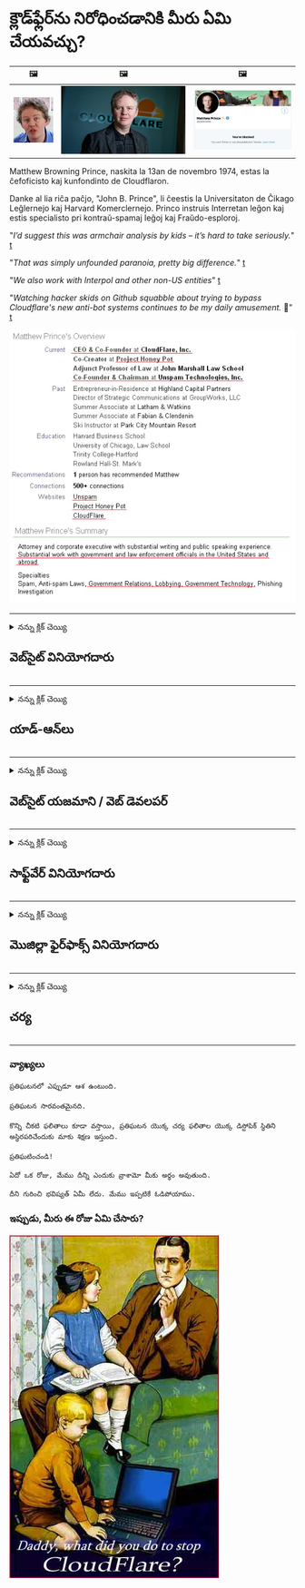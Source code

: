 # క్లౌడ్‌ఫ్లేర్‌ను నిరోధించడానికి మీరు ఏమి చేయవచ్చు?

| 🖼 | 🖼 | 🖼 |
| --- | --- | --- |
| ![](../image/matthew_prince_teen.jpg) | ![](../image/matthew_prince.jpg) | ![](../image/blockedbymatthewprince.jpg) |


Matthew Browning Prince, naskita la 13an de novembro 1974, estas la ĉefoficisto kaj kunfondinto de Cloudflaron.

Danke al lia riĉa paĉjo, "John B. Prince", li ĉeestis la Universitaton de Ĉikago Leĝlernejo kaj Harvard Komerclernejo.
Princo instruis Interretan leĝon kaj estis specialisto pri kontraŭ-spamaj leĝoj kaj Fraŭdo-esploroj.


"*I’d suggest this was armchair analysis by kids – it’s hard to take seriously.*" [t](https://www.theguardian.com/technology/2015/nov/19/cloudflare-accused-by-anonymous-helping-isis)

"*That was simply unfounded paranoia, pretty big difference.*"  [t](https://twitter.com/xxdesmus/status/992757936123359233)

"*We also work with Interpol and other non-US entities*" [t](https://twitter.com/eastdakota/status/1203028504184360960)

"*Watching hacker skids on Github squabble about trying to bypass Cloudflare's new anti-bot systems continues to be my daily amusement.* 🍿" [t](https://twitter.com/eastdakota/status/1273277839102656515)


![](../image/whoismp.jpg)

---


<details>
<summary>నన్ను క్లిక్ చెయ్యి

## వెబ్‌సైట్ వినియోగదారు
</summary>


- మీకు నచ్చిన వెబ్‌సైట్ క్లౌడ్‌ఫ్లేర్ ఉపయోగిస్తుంటే, క్లౌడ్‌ఫ్లేర్‌ను ఉపయోగించవద్దని వారికి చెప్పండి.
  - ఫేస్బుక్, రెడ్డిట్, ట్విట్టర్ లేదా మాస్టోడాన్ వంటి సోషల్ మీడియాలో విన్నింగ్ ఎటువంటి తేడా లేదు. [హ్యాష్‌ట్యాగ్‌ల కంటే చర్యలు బిగ్గరగా ఉంటాయి.](https://twitter.com/phyzonloop/status/1274132092490862594)
  - మీకు మీరే ఉపయోగపడాలంటే వెబ్‌సైట్ యజమానిని సంప్రదించడానికి ప్రయత్నించండి.

[క్లౌడ్‌ఫ్లేర్ అన్నారు](https://github.com/Eloston/ungoogled-chromium/issues/783):
```
మీరు ఇష్యూ చేసే నిర్దిష్ట సేవలు లేదా సైట్ల కోసం నిర్వాహకులను సంప్రదించాలని మరియు మీ అనుభవాన్ని పంచుకోవాలని మేము సిఫార్సు చేస్తున్నాము.
```

[మీరు దీన్ని అడగకపోతే, వెబ్‌సైట్ యజమానికి ఈ సమస్య ఎప్పటికీ తెలియదు.](../PEOPLE.md)

![](../image/liberapay.jpg)

[విజయవంతమైన ఉదాహరణ](https://counterpartytalk.org/t/turn-off-cloudflare-on-counterparty-co-plz/164/5).<br>
నీకు ఒక సమస్య ఉంది? [ఇప్పుడే మీ గొంతు పెంచండి.](https://github.com/maraoz/maraoz.github.io/issues/1) క్రింద ఉదాహరణ.

```
మీరు కార్పొరేట్ సెన్సార్‌షిప్ మరియు సామూహిక నిఘాకి సహాయం చేస్తున్నారు.
http://crimeflare.eu.org
```

```
మీ వెబ్ పేజీ క్లౌడ్‌ఫ్లేర్ యొక్క గోప్యత-దుర్వినియోగ ప్రైవేట్ గోడల తోటలో ఉంది.
http://crimeflare.eu.org
```

- వెబ్‌సైట్ గోప్యతా విధానాన్ని చదవడానికి కొంత సమయం కేటాయించండి.
  - వెబ్‌సైట్ క్లౌడ్‌ఫ్లేర్ వెనుక ఉంటే లేదా వెబ్‌సైట్ క్లౌడ్‌ఫ్లేర్‌కు కనెక్ట్ చేసిన సేవలను ఉపయోగిస్తుంటే.

ఇది "క్లౌడ్‌ఫ్లేర్" అంటే ఏమిటో వివరించాలి మరియు మీ డేటాను క్లౌడ్‌ఫ్లేర్‌తో భాగస్వామ్యం చేయడానికి అనుమతి కోరాలి. అలా చేయడంలో విఫలమైతే నమ్మకం ఉల్లంఘించబడుతుంది మరియు సందేహాస్పద వెబ్‌సైట్‌ను తప్పించాలి.

[ఆమోదయోగ్యమైన గోప్యతా విధాన ఉదాహరణ ఇక్కడ ఉంది](https://archive.is/bDlTz) ("Subprocessors" > "Entity Name")

```
నేను మీ గోప్యతా విధానాన్ని చదివాను మరియు క్లౌడ్‌ఫ్లేర్ అనే పదాన్ని నేను కనుగొనలేకపోయాను.
మీరు నా డేటాను క్లౌడ్‌ఫ్లేర్‌కు తినిపించడం కొనసాగిస్తే మీతో డేటాను పంచుకోవడానికి నేను నిరాకరిస్తున్నాను.
http://crimeflare.eu.org
```

క్లౌడ్‌ఫ్లేర్ అనే పదం లేని గోప్యతా విధానానికి ఇది ఒక ఉదాహరణ.
[Liberland Jobs](https://archive.is/daKIr) [privacy policy](https://docsend.com/view/feiwyte):

![](../image/cfwontobey.jpg)

క్లౌడ్‌ఫ్లేర్‌కు వారి స్వంత గోప్యతా విధానం ఉంది.
[క్లౌడ్‌ఫ్లేర్ డాక్సింగ్ వ్యక్తులను ప్రేమిస్తుంది.](https://www.reddit.com/r/GamerGhazi/comments/2s64fe/be_wary_reporting_to_cloudflare/)

వెబ్‌సైట్ యొక్క సైన్అప్ ఫారమ్‌కు ఇక్కడ మంచి ఉదాహరణ.
AFAIK, సున్నా వెబ్‌సైట్ దీన్ని చేయండి. మీరు వారిని విశ్వసిస్తారా?

```
“XYZ కోసం సైన్ అప్ చేయండి” క్లిక్ చేయడం ద్వారా, మీరు మా సేవా నిబంధనలు మరియు గోప్యతా ప్రకటనకు అంగీకరిస్తున్నారు.
మీరు మీ డేటాను క్లౌడ్‌ఫ్లేర్‌తో భాగస్వామ్యం చేయడానికి అంగీకరిస్తున్నారు మరియు క్లౌడ్‌ఫ్లేర్ యొక్క గోప్య ప్రకటనకు అంగీకరిస్తున్నారు.
క్లౌడ్‌ఫ్లేర్ మీ సమాచారాన్ని లీక్ చేస్తే లేదా మా సర్వర్‌లకు కనెక్ట్ అవ్వడానికి మిమ్మల్ని అనుమతించకపోతే, అది మా తప్పు కాదు. [*]

[ చేరడం ] [ నెను ఒప్పుకొను ]
```
[*] [PEOPLE.md](../PEOPLE.md)


- వారి సేవను ఉపయోగించకుండా ప్రయత్నించండి. మీరు క్లౌడ్‌ఫ్లేర్ చూస్తున్నారని గుర్తుంచుకోండి.
  - ["I'm in your TLS, sniffin' your passworz"](../image/iminurtls.jpg)

- ఇతర వెబ్‌సైట్ కోసం శోధించండి. ఇంటర్నెట్‌లో ప్రత్యామ్నాయాలు మరియు అవకాశాలు ఉన్నాయి!

- రోజూ టోర్ను ఉపయోగించమని మీ స్నేహితులను ఒప్పించండి.
  - అనామకత్వం ఓపెన్ ఇంటర్నెట్ యొక్క ప్రమాణంగా ఉండాలి!
  - [టోర్ ప్రాజెక్ట్ ఈ ప్రాజెక్ట్ను ఇష్టపడదని గమనించండి.](../HISTORY.md)

</details>

------

<details>
<summary>నన్ను క్లిక్ చెయ్యి

## యాడ్-ఆన్‌లు
</summary>

- మీ బ్రౌజర్ ఫైర్‌ఫాక్స్, టోర్ బ్రౌజర్ లేదా అన్‌గుగ్ల్డ్ క్రోమియం అయితే ఈ యాడ్-ఆన్‌లలో ఒకదాన్ని క్రింద ఉపయోగించండి.
  - మీరు ఇతర కొత్త యాడ్-ఆన్లను జోడించాలనుకుంటే దాని గురించి మొదట అడగండి.


| పేరు | డెవలపర్ | మద్దతు | బ్లాక్ చేయవచ్చు | తెలియజేయవచ్చు | Chrome |
| -------- | -------- | -------- | -------- | -------- | -------- |
| [Bloku Cloudflaron MITM-Atakon](../subfiles/about.bcma.md) | #Addon | [ ? ](http://crimeflare.eu.org/) | **అవును**     | **అవును**     |  **అవును** |
| [Ĉu ligoj estas vundeblaj al MITM-atako?](../subfiles/about.ismm.md) | #Addon | [ ? ](http://crimeflare.eu.org/) | లేదు     | **అవును**     |  **అవును** |
| [Ĉu ĉi tiuj ligoj blokos Tor-uzanton?](../subfiles/about.isat.md) | #Addon | [ ? ](http://crimeflare.eu.org/) | లేదు     | **అవును**     |  **అవును** |
| [Block Cloudflare MITM Attack](https://trac.torproject.org/projects/tor/attachment/ticket/24351/block_cloudflare_mitm_attack-1.0.14.1-an%2Bfx.xpi)<br>[**DELETED BY TOR PROJECT**](../HISTORY.md) | nullius | [ ? ](../tool/block_cloudflare_mitm_fx), [Link](http://crimeflare.eu.org/) | **అవును**     | **అవును**     |  లేదు |
| [TPRB](http://sw.nnpaefp7pkadbxxkhz2agtbv2a4g5sgo2fbmv3i7czaua354334uqqad.onion/) | Sw | [ ? ](http://sw.nnpaefp7pkadbxxkhz2agtbv2a4g5sgo2fbmv3i7czaua354334uqqad.onion/) | **అవును**     | **అవును**     |  లేదు |
| [Detect Cloudflare](https://addons.mozilla.org/en-US/firefox/addon/detect-cloudflare/) | Frank Otto | [ ? ](https://github.com/traktofon/cf-detect) | లేదు     | **అవును**     |  లేదు |
| [True Sight](https://addons.mozilla.org/en-US/firefox/addon/detect-cloudflare-plus/) | claustromaniac | [ ? ](https://github.com/claustromaniac/detect-cloudflare-plus) | లేదు     | **అవును**     |  లేదు |
| [Which Cloudflare datacenter am I visiting?](https://addons.mozilla.org/en-US/firefox/addon/cf-pop/) | 依云 | [ ? ](https://github.com/lilydjwg/cf-pop) | లేదు     | **అవును**     |  లేదు |


- "డిసెంట్రలేస్" "సిడిఎన్జెఎస్ (క్లౌడ్ఫ్లేర్)" కు కనెక్షన్ను ఆపగలదు.
  - ఇది నెట్‌వర్క్‌లను చేరుకోకుండా చాలా అభ్యర్థనలను నిరోధిస్తుంది మరియు సైట్‌లను విచ్ఛిన్నం చేయకుండా ఉండటానికి స్థానిక ఫైల్‌లను అందిస్తుంది.
  - డెవలపర్ బదులిచ్చారు: "[very concerning indeed](https://github.com/Synzvato/decentraleyes/issues/236#issuecomment-352049501)", "[widespread usage severely centralizes the web](https://github.com/Synzvato/decentraleyes/issues/251#issuecomment-366752049)"

- [మీరు మీ సర్టిఫికేట్ అథారిటీ (CA) నుండి క్లౌడ్‌ఫ్లేర్ ప్రమాణపత్రాన్ని తొలగించవచ్చు లేదా అపనమ్మకం చేయవచ్చు.](https://www.ssl.com/how-to/remove-root-certificate-firefox/)

</details>

------

<details>
<summary>నన్ను క్లిక్ చెయ్యి

## వెబ్‌సైట్ యజమాని / వెబ్ డెవలపర్
</summary>


![](../image/word_cloudflarefree.jpg)

- క్లౌడ్‌ఫ్లేర్ ద్రావణం, కాలం ఉపయోగించవద్దు.
  - మీరు దాని కంటే బాగా చేయగలరు, సరియైనదా? [క్లౌడ్‌ఫ్లేర్ సభ్యత్వాలు, ప్రణాళికలు, డొమైన్‌లు లేదా ఖాతాలను ఎలా తొలగించాలో ఇక్కడ ఉంది.](https://support.cloudflare.com/hc/en-us/articles/200167776-Removing-subscriptions-plans-domains-or-accounts)

| 🖼 | 🖼 |
| --- | --- |
| ![](../image/htmlalertcloudflare.jpg) | ![](../image/htmlalertcloudflare2.jpg) |

- ఎక్కువ మంది కస్టమర్లు కావాలా? ఏమి చేయాలో మీకు తెలుసు. సూచన "పైన రేఖ".
  - [హలో, మీరు "మేము మీ గోప్యతను తీవ్రంగా పరిగణిస్తున్నాము" అని వ్రాసాను కాని నాకు "లోపం 403 నిషేధించబడిన అనామక ప్రాక్సీ అనుమతించబడలేదు" అని వచ్చింది.](https://it.slashdot.org/story/19/02/19/0033255/stop-saying-we-take-your-privacy-and-security-seriously) మీరు టోర్ లేదా VPN ని ఎందుకు బ్లాక్ చేస్తున్నారు? మరియు మీరు తాత్కాలిక ఇమెయిల్‌లను ఎందుకు బ్లాక్ చేస్తున్నారు?

![](../image/anonexist.jpg)

- క్లౌడ్‌ఫ్లేర్‌ను ఉపయోగించడం వల్ల అంతరాయం ఏర్పడే అవకాశాలు పెరుగుతాయి. మీ సర్వర్ డౌన్ లేదా క్లౌడ్ఫ్లేర్ డౌన్ అయితే సందర్శకులు మీ వెబ్‌సైట్‌ను యాక్సెస్ చేయలేరు.
  - [క్లౌడ్‌ఫ్లేర్ ఎప్పుడూ దిగజారదని మీరు నిజంగా అనుకున్నారా?](https://www.ibtimes.com/cloudflare-down-not-working-sites-producing-504-gateway-timeout-errors-2618008) [Another](https://twitter.com/Jedduff/status/1097875615997399040) [sample](https://twitter.com/search?f=tweets&vertical=default&q=Cloudflare%20is%20having%20problems). [Need more](../PEOPLE.md)?

![](../image/cloudflareinternalerror.jpg)

- మీ "API సేవ", "సాఫ్ట్‌వేర్ నవీకరణ సర్వర్" లేదా "RSS ఫీడ్" ప్రాక్సీ చేయడానికి క్లౌడ్‌ఫ్లేర్‌ను ఉపయోగించడం మీ కస్టమర్‌కు హాని కలిగిస్తుంది. ఒక కస్టమర్ మిమ్మల్ని పిలిచి, "నేను ఇకపై మీ API ని ఉపయోగించలేను" అని అన్నారు మరియు మీకు ఏమి జరుగుతుందో తెలియదు. క్లౌడ్‌ఫ్లేర్ మీ కస్టమర్‌ను నిశ్శబ్దంగా నిరోధించవచ్చు. ఇది సరేనని మీరు అనుకుంటున్నారా?
  - చాలా RSS రీడర్ క్లయింట్ మరియు RSS రీడర్ ఆన్‌లైన్ సేవ ఉన్నాయి. మీరు సభ్యత్వాన్ని పొందడానికి వ్యక్తులను అనుమతించకపోతే మీరు RSS ఫీడ్‌ను ఎందుకు ప్రచురిస్తున్నారు?

![](../image/rssfeedovercf.jpg)

- మీకు HTTPS సర్టిఫికేట్ అవసరమా? "లెట్స్ ఎన్క్రిప్ట్" ఉపయోగించండి లేదా CA కంపెనీ నుండి కొనండి.

- మీకు DNS సర్వర్ అవసరమా? మీ స్వంత సర్వర్‌ను సెటప్ చేయలేదా? వారి గురించి ఎలా: [Hurricane Electric Free DNS](https://dns.he.net/), [Dyn.com](https://dyn.com/dns/), [1984 Hosting](https://www.1984hosting.com/), [Afraid.Org (మీరు TOR ఉపయోగిస్తే అడ్మిన్ మీ ఖాతాను తొలగించండి)](https://freedns.afraid.org/)
  - [Alternativoj al DNS](../subfiles/alternative/domaindns.md)

- హోస్టింగ్ సేవ కోసం చూస్తున్నారా? ఉచితం మాత్రమేనా? వారి గురించి ఎలా: [Onion Service](http://vww6ybal4bd7szmgncyruucpgfkqahzddi37ktceo3ah7ngmcopnpyyd.onion/en/security/network-security/tor/onionservices-best-practices), [Free Web Hosting Area](https://freewha.com/), [Autistici/Inventati Web Site Hosting](https://www.autinv5q6en4gpf4.onion/services/website), [Github Pages](https://pages.github.com/), [Surge](https://surge.sh/)
  - [క్లౌడ్‌ఫ్లేర్‌కు ప్రత్యామ్నాయాలు](../subfiles/alternative/cloudflare.md)

- మీరు "cloudflare-ipfs.com" ఉపయోగిస్తున్నారా? [క్లౌడ్‌ఫ్లేర్ ఐపిఎఫ్ఎస్ చెడ్డదని మీకు తెలుసా?](../PEOPLE.md)

- మీ సర్వర్‌లో OWASP మరియు Fail2Ban వంటి వెబ్ అప్లికేషన్ ఫైర్‌వాల్‌ను ఇన్‌స్టాల్ చేయండి మరియు దాన్ని సరిగ్గా కాన్ఫిగర్ చేయండి.
  - టోర్ను నిరోధించడం ఒక పరిష్కారం కాదు. చిన్న చెడ్డ వినియోగదారుల కోసం ప్రతి ఒక్కరినీ శిక్షించవద్దు.

- మీ వెబ్‌సైట్‌ను యాక్సెస్ చేయకుండా "క్లౌడ్‌ఫ్లేర్ వార్ప్" వినియోగదారులను దారి మళ్లించండి లేదా నిరోధించండి. మీకు వీలైతే ఒక కారణం చెప్పండి.

> IP జాబితా: "[క్లౌడ్‌ఫ్లేర్ ప్రస్తుత IP పరిధులు](cloudflare_inc/)"

> A: వాటిని నిరోధించండి

```
server {
...
deny 173.245.48.0/20;
deny 103.21.244.0/22;
deny 103.22.200.0/22;
deny 103.31.4.0/22;
deny 141.101.64.0/18;
deny 108.162.192.0/18;
deny 190.93.240.0/20;
deny 188.114.96.0/20;
deny 197.234.240.0/22;
deny 198.41.128.0/17;
deny 162.158.0.0/15;
deny 104.16.0.0/12;
deny 172.64.0.0/13;
deny 131.0.72.0/22;
deny 2400:cb00::/32;
deny 2606:4700::/32;
deny 2803:f800::/32;
deny 2405:b500::/32;
deny 2405:8100::/32;
deny 2a06:98c0::/29;
deny 2c0f:f248::/32;
...
}
```

> B: హెచ్చరిక పేజీకి మళ్ళించండి

```
http {
...
geo $iscf {
default 0;
173.245.48.0/20 1;
103.21.244.0/22 1;
103.22.200.0/22 1;
103.31.4.0/22 1;
141.101.64.0/18 1;
108.162.192.0/18 1;
190.93.240.0/20 1;
188.114.96.0/20 1;
197.234.240.0/22 1;
198.41.128.0/17 1;
162.158.0.0/15 1;
104.16.0.0/12 1;
172.64.0.0/13 1;
131.0.72.0/22 1;
2400:cb00::/32 1;
2606:4700::/32 1;
2803:f800::/32 1;
2405:b500::/32 1;
2405:8100::/32 1;
2a06:98c0::/29 1;
2c0f:f248::/32 1;
}
...
}

server {
...
if ($iscf) {rewrite ^ https://example.com/cfwsorry.php;}
...
}

<?php
header('HTTP/1.1 406 Not Acceptable');
echo <<<CLOUDFLARED
Thank you for visiting ourwebsite.com!<br />
We are sorry, but we can't serve you because your connection is being intercepted by Cloudflare.<br />
Please read http://crimeflare.eu.org for more information.<br />
CLOUDFLARED;
die();
```

- మీరు స్వేచ్ఛను విశ్వసిస్తే మరియు అనామక వినియోగదారులను స్వాగతిస్తే టోర్ ఉల్లిపాయ సేవ లేదా I2P ఇన్సైట్ చేయండి.

- ఇతర క్లియర్‌నెట్ / టోర్ డ్యూయల్ వెబ్‌సైట్ ఆపరేటర్ల నుండి సలహా అడగండి మరియు అనామక స్నేహితులను చేసుకోండి!

</details>

------

<details>
<summary>నన్ను క్లిక్ చెయ్యి

## సాఫ్ట్‌వేర్ వినియోగదారు
</summary>


- అసమ్మతి CloudFlare ని ఉపయోగిస్తోంది. ప్రత్యామ్నాయాలు? మేము సిఫార్సు చేస్తున్నాము [**Briar** (Android)](https://f-droid.org/en/packages/org.briarproject.briar.android/), [Ricochet (PC)](https://ricochet.im/), [Tox + Tor (Android/PC)](https://tox.chat/download.html)
  - బ్రియార్‌లో టోర్ డెమోన్ ఉంటుంది కాబట్టి మీరు ఆర్బోట్‌ను ఇన్‌స్టాల్ చేయవలసిన అవసరం లేదు.
  - Qwtch డెవలపర్లు, ఓపెన్ ప్రైవసీ, నోటీసు లేకుండా వారి జిట్ సేవ నుండి స్టాప్_క్లౌడ్‌ఫ్లేర్ ప్రాజెక్ట్‌ను తొలగించారు.

- మీరు డెబియన్ గ్నూ / లైనక్స్ లేదా ఏదైనా ఉత్పన్నం ఉపయోగిస్తే, సభ్యత్వాన్ని పొందండి: [bug #831835](https://bugs.debian.org/cgi-bin/bugreport.cgi?bug=831835). మీకు వీలైతే, పాచ్‌ను ధృవీకరించడంలో సహాయపడండి మరియు దానిని అంగీకరించాలా వద్దా అనే దానిపై సరైన నిర్ణయానికి రావడానికి నిర్వహణకు సహాయపడండి.

- ఈ బ్రౌజర్‌లను ఎల్లప్పుడూ సిఫార్సు చేయండి.

| పేరు | డెవలపర్ | మద్దతు | వ్యాఖ్య |
| -------- | -------- | -------- | -------- |
| [Ungoogled-Chromium](https://ungoogled-software.github.io/ungoogled-chromium-binaries/) | Eloston | [ ? ](https://github.com/Eloston/ungoogled-chromium) | PC (Win, Mac, Linux)  _!Tor_ |
| [Bromite](https://www.bromite.org/fdroid) | Bromite | [ ? ](https://github.com/bromite/bromite/issues) | Android  _!Tor_ |
| [Tor Browser](https://www.torproject.org/download/) | Tor Project | [ ? ](https://support.torproject.org/) | PC (Win, Mac, Linux)  _Tor_|
| [Tor Browser Android](https://www.torproject.org/download/) | Tor Project | [ ? ](https://support.torproject.org/) | Android  _Tor_|
| [Onion Browser](https://itunes.apple.com/us/app/onion-browser/id519296448?mt=8) | Mike Tigas | [ ? ](https://github.com/OnionBrowser/OnionBrowser/issues) | Apple iOS  _Tor_|
| [GNU/Icecat](https://www.gnu.org/software/gnuzilla/) | GNU | [ ? ](https://www.gnu.org/software/gnuzilla/) | PC (Linux) |
| [IceCatMobile](https://f-droid.org/en/packages/org.gnu.icecat/) | GNU | [ ? ](https://lists.gnu.org/mailman/listinfo/bug-gnuzilla) | Android |
| [Iridium Browser](https://iridiumbrowser.de/about/) | Iridium | [ ? ](https://github.com/iridium-browser/iridium-browser/) | PC (Win, Mac, Linux, OpenBSD) |


ఇతర సాఫ్ట్‌వేర్ గోప్యత అసంపూర్ణమైనది. టోర్ బ్రౌజర్ "పరిపూర్ణమైనది" అని దీని అర్థం కాదు.
ఇంటర్నెట్ మరియు సాంకేతిక పరిజ్ఞానంలో 100% సురక్షితం లేదా 100% ప్రైవేట్ లేదు.

- టోర్ ఉపయోగించకూడదనుకుంటున్నారా? మీరు టోర్ డెమోన్‌తో ఏదైనా బ్రౌజర్‌ని ఉపయోగించవచ్చు.
  - [టోర్ ప్రాజెక్ట్ దీన్ని ఇష్టపడదని గమనించండి.](https://support.torproject.org/tbb/tbb-9/) మీరు అలా చేయగలిగితే టోర్ బ్రౌజర్‌ని ఉపయోగించండి.
- [టోర్తో క్రోమియం ఎలా ఉపయోగించాలి](../subfiles/chromium_tor.md)


ఇతర సాఫ్ట్‌వేర్ గోప్యత గురించి మాట్లాడుదాం.

- [మీరు నిజంగా ఫైర్‌ఫాక్స్ ఉపయోగించాల్సిన అవసరం ఉంటే, "ఫైర్‌ఫాక్స్ ESR" ఎంచుకోండి.](https://www.mozilla.org/en-US/firefox/organizations/)
  - [ఫైర్‌ఫాక్స్ - స్పైవేర్ వాచ్‌డాగ్](https://spyware.neocities.org/articles/firefox.html)
  - [ఫైర్‌ఫాక్స్ స్వేచ్ఛా ప్రసంగాన్ని తిరస్కరిస్తుంది, స్వేచ్ఛా ప్రసంగాన్ని నిషేధిస్తుంది](https://web.archive.org/web/20200423010026/https://reclaimthenet.org/firefox-rejects-free-speech-bans-free-speech-commenting-plugin-dissenter-from-its-extensions-gallery/)
  - ["100+ డౌన్‌వోట్లు. సాఫ్ట్‌వేర్ కంపెనీని అంటిపెట్టుకుని అడుగుతున్నట్లు అనిపిస్తుంది ... ఈ రోజుల్లో సాఫ్ట్‌వేర్ చాలా ఎక్కువ."](https://old.reddit.com/r/firefox/comments/gutdiw/weve_got_work_to_do_the_mozilla_blog/fslbbb6/)
  - [ఓహ్, ఫైర్‌ఫాక్స్ నా URL బార్‌లో స్పాన్సర్ చేసిన లింక్‌లను ఎందుకు చూపుతోంది?](https://www.reddit.com/r/firefox/comments/jybx2w/uh_why_is_firefox_showing_me_sponsored_links_in/)
  - [మొజిల్లా - డెవిల్ అవతారం](https://digdeeper.neocities.org/ghost/mozilla.html)

- [గుర్తుంచుకోండి, మొజిల్లా క్లౌడ్‌ఫ్లేర్ సేవను ఉపయోగిస్తోంది.](https://www.robtex.com/dns-lookup/www.mozilla.org) [వారు తమ ఉత్పత్తిపై క్లౌడ్‌ఫ్లేర్ యొక్క DNS సేవను కూడా ఉపయోగిస్తున్నారు.](https://www.theregister.co.uk/2018/03/21/mozilla_testing_dns_encryption/)

- [మొజిల్లా ఈ టికెట్‌ను అధికారికంగా తిరస్కరించింది.](https://bugzilla.mozilla.org/show_bug.cgi?id=1426618)

- [ఫైర్‌ఫాక్స్ ఫోకస్ ఒక జోక్.](https://github.com/mozilla-mobile/focus-android/issues/1743) [టెలిమెట్రీని ఆపివేస్తామని వారు వాగ్దానం చేసారు కాని వారు దానిని మార్చారు.](https://github.com/mozilla-mobile/focus-android/issues/4210)

- [పాలెమూన్ / బాసిలిస్క్ డెవలపర్ క్లౌడ్‌ఫ్లేర్‌ను ప్రేమిస్తారు.](https://github.com/mozilla-mobile/focus-android/issues/1743#issuecomment-345993097)
  - [లేత మూన్ యొక్క ఆర్కైవ్ సర్వర్ 18 నెలలు మాల్వేర్ను హ్యాక్ చేసి వ్యాప్తి చేసింది](https://www.reddit.com/r/privacytoolsIO/comments/cc808y/pale_moons_archive_server_hacked_and_spread/)
  - అతను టోర్ వినియోగదారులను కూడా ద్వేషిస్తాడు - "[ఇది టోర్ పట్ల శత్రుత్వం కలిగి ఉండనివ్వండి. చాలా సైట్లు టోర్ పట్ల చాలా ఎక్కువ దుర్వినియోగ కారకాన్ని పరిగణనలోకి తీసుకుంటాయని నేను అనుకుంటున్నాను.](https://github.com/yacy/yacy_search_server/issues/314#issuecomment-565932097)"

- [వాటర్‌ఫాక్స్‌లో తీవ్రమైన "ఫోన్‌ల హోమ్" సమస్య ఉంది](https://spyware.neocities.org/articles/waterfox.html)

- [గూగుల్ క్రోమ్ ఒక స్పైవేర్.](https://www.gnu.org/proprietary/malware-google.en.html)
  - [Google మీ కార్యాచరణను ప్రొఫైల్ చేస్తుంది.](https://spyware.neocities.org/articles/chrome.html)

- [SRWare ఐరన్ చాలా ఫోన్‌లను హోమ్ కనెక్షన్ చేస్తుంది.](https://spyware.neocities.org/articles/iron.html) ఇది గూగుల్ డొమైన్‌లకు కూడా కనెక్ట్ అవుతుంది.

- [బ్రేవ్ బ్రౌజర్ వైట్‌లిస్ట్ ఫేస్‌బుక్ / ట్విట్టర్ ట్రాకర్స్.](https://www.bleepingcomputer.com/news/security/facebook-twitter-trackers-whitelisted-by-brave-browser/)
  - [ఇక్కడ మరిన్ని సమస్యలు ఉన్నాయి.](https://spyware.neocities.org/articles/brave.html)
  - [బినాన్స్ అనుబంధ ID](https://twitter.com/cryptonator1337/status/1269594587716374528)

- [మైక్రోసాఫ్ట్ ఎడ్జ్ ఫేస్బుక్ వినియోగదారుల వెనుక ఫ్లాష్ కోడ్ను అమలు చేయడానికి అనుమతిస్తుంది.](https://www.zdnet.com/article/microsoft-edge-lets-facebook-run-flash-code-behind-users-backs/)

- [వివాల్డి మీ గోప్యతను గౌరవించదు.](https://spyware.neocities.org/articles/vivaldi.html)

- [ఒపెరా స్పైవేర్ స్థాయి: చాలా ఎక్కువ](https://spyware.neocities.org/articles/opera.html)

- Apple iOS: [మీరు iOS ని అస్సలు ఉపయోగించకూడదు, ఎందుకంటే ఇది మాల్వేర్.](https://www.gnu.org/proprietary/malware-apple.html)

అందువల్ల మేము పైన పట్టికను మాత్రమే సిఫార్సు చేస్తున్నాము. ఇంకేమి లేదు.

</details>

------

<details>
<summary>నన్ను క్లిక్ చెయ్యి

## మొజిల్లా ఫైర్‌ఫాక్స్ వినియోగదారు
</summary>


- "ఫైర్‌ఫాక్స్ నైట్లీ" నిలిపివేత పద్ధతి లేకుండా మొజిల్లా సర్వర్‌లకు డీబగ్-స్థాయి సమాచారాన్ని పంపుతుంది.
  - [మొజిల్లా సర్వర్లు క్లౌడ్‌ఫ్లేర్‌ను చూస్తున్నాయి](https://www.digwebinterface.com/?hostnames=www.mozilla.org%0D%0Amozilla.cloudflare-dns.com&type=&ns=resolver&useresolver=8.8.4.4&nameservers=)

- మొజిల్లా సర్వర్‌లకు కనెక్ట్ అవ్వడానికి ఫైర్‌ఫాక్స్ నిషేధించడం సాధ్యమే.
  - [మొజిల్లా యొక్క విధాన-టెంప్లేట్లు గైడ్](https://github.com/mozilla/policy-templates/blob/master/README.md)
  - ఈ ట్రిక్ తరువాతి సంస్కరణలో పనిచేయడం మానేయవచ్చని గుర్తుంచుకోండి ఎందుకంటే మొజిల్లా తమను వైట్ లిస్ట్ చేయడానికి ఇష్టపడుతుంది.
  - వాటిని పూర్తిగా నిరోధించడానికి ఫైర్‌వాల్ మరియు DNS ఫిల్టర్‌ను ఉపయోగించండి.

"`/distribution/policies.json`"

>     "WebsiteFilter": {
> 		"Block": [
> 		"*://*.mozilla.com/*",
> 		"*://*.mozilla.net/*",
> 		"*://*.mozilla.org/*",
> 		"*://webcompat.com/*",
> 		"*://*.firefox.com/*",
> 		"*://*.thunderbird.net/*",
> 		"*://*.cloudflare.com/*"
> 		]
>     },


- ~~క్లౌడ్‌ఫ్లేర్‌ను ఉపయోగించవద్దని చెప్పి మొజిల్లా ట్రాకర్‌పై బగ్‌ను నివేదించండి.~~ బగ్‌జిల్లాపై బగ్ రిపోర్ట్ వచ్చింది. చాలా మంది ప్రజలు తమ ఆందోళనను పోస్ట్ చేశారు, అయితే బగ్ 2018 లో అడ్మిన్ చేత దాచబడింది.

- మీరు ఫైర్‌ఫాక్స్‌లో DoH ని నిలిపివేయవచ్చు.
  - [ఫైర్‌ఫాక్స్ యొక్క డిఫాల్ట్ DNS ప్రొవైడర్‌ను మార్చండి](../subfiles/change-firefox-dns.md)

![](../image/firefoxdns.jpg)

- [మీరు ISP కాని DNS ను ఉపయోగించాలనుకుంటే, OpenNIC టైర్ 2 DNS సేవ లేదా క్లౌడ్ఫ్లేర్ కాని DNS సేవలను ఉపయోగించడాన్ని పరిగణించండి.](https://wiki.opennic.org/start)
![](../image/opennic.jpg)
  - DNS తో క్లౌడ్‌ఫ్లేర్‌ను బ్లాక్ చేయండి. [Crimeflare DNS](../subfiles/service.publicdns.md)

- మీరు టోర్ను DNS పరిష్కారంగా ఉపయోగించవచ్చు. [మీరు టోర్ నిపుణుడు కాకపోతే, ఇక్కడ ప్రశ్న అడగండి.](https://tor.stackexchange.com/)

> **ఎలా?**
> 1. టోర్ను డౌన్‌లోడ్ చేసి, మీ కంప్యూటర్‌లో ఇన్‌స్టాల్ చేయండి.
> 2. ఈ పంక్తిని "torrc" ఫైల్‌కు జోడించండి.
> DNSPort 127.0.0.1:53
> 3. టోర్ను పున art ప్రారంభించండి.
> 4. మీ కంప్యూటర్ యొక్క DNS సర్వర్‌ను "127.0.0.1" కు సెట్ చేయండి.

</details>

------

<details>
<summary>నన్ను క్లిక్ చెయ్యి

## చర్య
</summary>


- క్లౌడ్‌ఫ్లేర్ ప్రమాదాల గురించి మీ చుట్టూ ఉన్న ఇతరులకు చెప్పండి.

- [ఈ రిపోజిటరీని మెరుగుపరచడంలో సహాయపడండి.](http://crimeflare.eu.org)
  - జాబితాలు రెండూ, దానికి వ్యతిరేకంగా వాదనలు మరియు వివరాలు.

- [క్లౌడ్‌ఫ్లేర్ (మరియు ఇలాంటి కంపెనీలు) తో విషయాలు తప్పుగా ఉన్న చోట డాక్యుమెంట్ చేయండి మరియు చాలా పబ్లిక్‌గా చేయండి, మీరు అలా చేసినప్పుడు ఈ రిపోజిటరీ గురించి ప్రస్తావించండి.](http://crimeflare.eu.org) :)

- అప్రమేయంగా టోర్ ఉపయోగించి ఎక్కువ మందిని పొందండి, తద్వారా వారు ప్రపంచంలోని వివిధ ప్రాంతాల కోణం నుండి వెబ్‌ను అనుభవించవచ్చు.

- క్లౌడ్‌ఫ్లేర్ నుండి ప్రపంచాన్ని విముక్తి చేయడానికి అంకితమైన సోషల్ మీడియా మరియు మీట్‌స్పేస్‌లో సమూహాలను ప్రారంభించండి.

- సముచితమైన చోట, ఈ రిపోజిటరీలో ఈ సమూహాలకు లింక్ చేయండి - ఇది సమూహాలుగా కలిసి పనిచేయడానికి సమన్వయం కోసం ఒక ప్రదేశం.

- [క్లౌడ్‌ఫ్లేర్‌కు అర్ధవంతమైన కార్పొరేట్ ప్రత్యామ్నాయాన్ని అందించగల సహకారాన్ని ప్రారంభించండి.](../subfiles/alternative/cloudflare.md)

- క్లౌడ్‌ఫ్లేర్‌కు వ్యతిరేకంగా కనీసం బహుళ లేయర్డ్ రక్షణను అందించడంలో సహాయపడే ఏదైనా ప్రత్యామ్నాయాల గురించి మాకు తెలియజేయండి.

- మీరు క్లౌడ్‌ఫ్లేర్ కస్టమర్ అయితే, మీ గోప్యతా సెట్టింగ్‌లను సెట్ చేయండి మరియు వారు వాటిని ఉల్లంఘించే వరకు వేచి ఉండండి.
  - [అప్పుడు వాటిని యాంటీ-స్పామ్ / గోప్యతా ఉల్లంఘన ఛార్జీల క్రిందకు తీసుకురండి.](https://twitter.com/thexpaw/status/1108424723233419264)

- మీరు యునైటెడ్ స్టేట్స్ ఆఫ్ అమెరికాలో ఉంటే మరియు సందేహాస్పద వెబ్‌సైట్ బ్యాంక్ లేదా అకౌంటెంట్ అయితే, గ్రామ్-లీచ్-బ్లీలీ యాక్ట్, లేదా డైసబిలిటీస్ ఉన్న అమెరికన్ల క్రింద చట్టపరమైన ఒత్తిడిని తీసుకురావడానికి ప్రయత్నించండి మరియు మీరు ఎంత దూరం వచ్చారో మాకు తిరిగి నివేదించండి .

- వెబ్‌సైట్ ప్రభుత్వ సైట్ అయితే, యుఎస్ రాజ్యాంగంలోని 1 వ సవరణ కింద చట్టపరమైన ఒత్తిడిని తీసుకురావడానికి ప్రయత్నించండి.

- మీరు EU పౌరులైతే, మీ వ్యక్తిగత సమాచారాన్ని జనరల్ డేటా ప్రొటెక్షన్ రెగ్యులేషన్ కింద పంపడానికి వెబ్‌సైట్‌ను సంప్రదించండి. వారు మీకు మీ సమాచారం ఇవ్వడానికి నిరాకరిస్తే, అది చట్ట ఉల్లంఘన.

- తమ వెబ్‌సైట్‌లో సేవలను అందిస్తున్నట్లు చెప్పుకునే సంస్థల కోసం వాటిని వినియోగదారుల రక్షణ సంస్థలకు మరియు BBB కి "తప్పుడు ప్రకటనలు" గా నివేదించడానికి ప్రయత్నించండి. క్లౌడ్‌ఫ్లేర్ వెబ్‌సైట్‌లను క్లౌడ్‌ఫ్లేర్ సర్వర్‌లు అందిస్తున్నాయి.

- [క్లౌడ్‌ఫ్లేర్ పెద్దదిగా రావడం ప్రారంభించిందని, అవిశ్వాస చట్టం వారిపైకి తీసుకురావచ్చని ఐటియు యుఎస్ సందర్భంలో సూచిస్తుంది.](https://www.itu.int/en/ITU-T/Workshops-and-Seminars/20181218/Documents/Geoff_Huston_Presentation.pdf)

- GNU GPL వెర్షన్ 4 అటువంటి సేవ వెనుక సోర్స్ కోడ్‌ను నిల్వ చేయడానికి వ్యతిరేకంగా ఒక నిబంధనను కలిగి ఉండవచ్చని భావించవచ్చు, అన్ని GPLv4 మరియు తరువాత ప్రోగ్రామ్‌ల అవసరం, టోర్ వినియోగదారులపై వివక్ష చూపని మాధ్యమం ద్వారా కనీసం సోర్స్ కోడ్‌ను యాక్సెస్ చేయవచ్చు.

- [Se vi uzas Mastodon bonvolu sekvi la konton Mitigator](../subfiles/service.altlink.md).

</details>

------

### వ్యాఖ్యలు

```
ప్రతిఘటనలో ఎప్పుడూ ఆశ ఉంటుంది.

ప్రతిఘటన సారవంతమైనది.

కొన్ని చీకటి ఫలితాలు కూడా వస్తాయి, ప్రతిఘటన యొక్క చర్య ఫలితాల యొక్క డిస్టోపిక్ స్థితిని అస్థిరపరిచేందుకు మాకు శిక్షణ ఇస్తుంది.

ప్రతిఘటించండి!
```

```
ఏదో ఒక రోజు, మేము దీన్ని ఎందుకు వ్రాశామో మీకు అర్థం అవుతుంది.
```

```
దీని గురించి భవిష్యత్ ఏమీ లేదు. మేము ఇప్పటికే ఓడిపోయాము.
```

### ఇప్పుడు, మీరు ఈ రోజు ఏమి చేసారు?


![](../image/stopcf.jpg)
